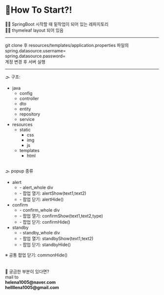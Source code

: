 # 🧐How To Start?!
👌🏻 SpringBoot 시작할 때 밑작업이 되어 있는 레파지토리
<br/>
👌🏻 thymeleaf layout 되어 있음
<hr>
git clone 후 resources/templates/application.properties 파일의
<br/>
spring.datasource.username=
<br/>
spring.datasource.password=
<br/>
계정 변경 후 서버 실행
<hr>
🌫 구조:
<br/>
<ul>
  <li>java
    <ul>
      <li>config</li>
      <li>controller</li>
      <li>dto</li>
      <li>entity</li>
      <li>repository</li>
      <li>service</li>
    </ul>
  </li>
  <li>resources
    <ul>
      <li>static
        <ul>
          <li>css</li>
          <li>img</li>
          <li>js</li>
        </ul>
      </li>
    </ul>
    <ul>
      <li>templates
        <ul>
          <li>html</li>
        </ul>
      </li>
    </ul>
  </li>
</ul>
<br/>
🌫 popup 종류
<br/>
<ul>
  <li>alert
    <ul>
      <li>- alert_whole div</li>
      <li>- 팝업 열기: alertShow(text1,text2)</li>
      <li>- 팝업 닫기: alertHide()</li>
    </ul>
  </li>
  <li>confirm
    <ul>
      <li>- confirm_whole div</li>
      <li>- 팝업 열기: confirmShow(text1,text2,type)</li>
      <li>- 팝업 닫기: confirmHide()</li>
    </ul>
  </li>
  <li>standby
    <ul>
      <li>- standby_whole div</li>
      <li>- 팝업 열기: standbyShow(text1,text2)</li>
      <li>- 팝업 닫기: standbyHide()</li>
    </ul>
  </li>
</ul>
※ 공통 팝업 닫기: commonHide()
<br/><br/><br/>
💌 궁금한 부분이 있다면?
<br/>
mail to
<br/>
<b>helena1005@naver.com</b>
<br/>
<b>hellllena1005@gmail.com</b>
